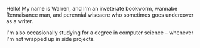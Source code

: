 Hello! My name is Warren, and I'm an inveterate bookworm, wannabe Rennaisance man, and perennial wiseacre who sometimes goes undercover as a writer. 

I'm also occasionally studying for a degree in computer science – whenever I'm not wrapped up in side projects.



<!--
**wsmarshall/wsmarshall** is a ✨ _special_ ✨ repository because its `README.md` (this file) appears on your GitHub profile.

Here are some ideas to get you started:

- 🔭 I’m currently working on ...
- 🌱 I’m currently learning ...
- 👯 I’m looking to collaborate on ...
- 🤔 I’m looking for help with ...
- 💬 Ask me about ...
- 📫 How to reach me: ...
- 😄 Pronouns: ...
- ⚡ Fun fact: ...
-->
